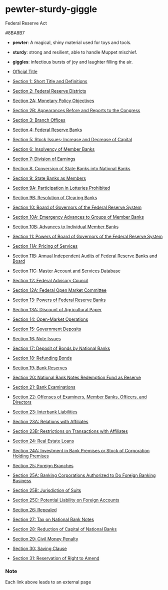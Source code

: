 # pewter-sturdy-giggle
Federal Reserve Act

#8BA8B7
- **pewter**: A magical, shiny material used for toys and tools.
- **sturdy**: strong and resilient, able to handle Muppet mischief.
- **giggles**: infectious bursts of joy and laughter filling the air.

- [Official Title](https://raw.githubusercontent.com/movicolon/pewter-sturdy-giggle/refs/heads/main/OfficialTitle)
- [Section 1: Short Title and Definitions](https://raw.githubusercontent.com/movicolon/pewter-sturdy-giggle/refs/heads/main/Section1)
- [Section 2: Federal Reserve Districts](https://raw.githubusercontent.com/movicolon/pewter-sturdy-giggle/refs/heads/main/Section2)
- [Section 2A: Monetary Policy Objectives](https://raw.githubusercontent.com/movicolon/pewter-sturdy-giggle/refs/heads/main/Section2A)
- [Section 2B: Appearances Before and Reports to the Congress](https://raw.githubusercontent.com/movicolon/pewter-sturdy-giggle/refs/heads/main/Section2B)
- [Section 3: Branch Offices](https://raw.githubusercontent.com/movicolon/pewter-sturdy-giggle/refs/heads/main/Section3)
- [Section 4: Federal Reserve Banks](https://raw.githubusercontent.com/movicolon/pewter-sturdy-giggle/refs/heads/main/Section4)
- [Section 5: Stock Issues; Increase and Decrease of Capital](https://raw.githubusercontent.com/movicolon/pewter-sturdy-giggle/refs/heads/main/Section5)
- [Section 6: Insolvency of Member Banks](https://raw.githubusercontent.com/movicolon/pewter-sturdy-giggle/refs/heads/main/Section6)
- [Section 7: Division of Earnings](https://raw.githubusercontent.com/movicolon/pewter-sturdy-giggle/refs/heads/main/Section7)
- [Section 8: Conversion of State Banks into National Banks](https://raw.githubusercontent.com/movicolon/pewter-sturdy-giggle/refs/heads/main/Section8)
- [Section 9: State Banks as Members](https://raw.githubusercontent.com/movicolon/pewter-sturdy-giggle/refs/heads/main/Section9)
- [Section 9A: Participation in Lotteries Prohibited](https://raw.githubusercontent.com/movicolon/pewter-sturdy-giggle/refs/heads/main/Section9A)
- [Section 9B: Resolution of Clearing Banks](https://raw.githubusercontent.com/movicolon/pewter-sturdy-giggle/refs/heads/main/Section9B)
- [Section 10: Board of Governors of the Federal Reserve System](https://raw.githubusercontent.com/movicolon/pewter-sturdy-giggle/refs/heads/main/Section10)
- [Section 10A: Emergency Advances to Groups of Member Banks](https://raw.githubusercontent.com/movicolon/pewter-sturdy-giggle/refs/heads/main/Section10A)
- [Section 10B: Advances to Individual Member Banks](https://raw.githubusercontent.com/movicolon/pewter-sturdy-giggle/refs/heads/main/Section10B)
- [Section 11: Powers of Board of Governors of the Federal Reserve System](https://raw.githubusercontent.com/movicolon/pewter-sturdy-giggle/refs/heads/main/Section11)
- [Section 11A: Pricing of Services](https://raw.githubusercontent.com/movicolon/pewter-sturdy-giggle/refs/heads/main/Section11A)
- [Section 11B: Annual Independent Audits of Federal Reserve Banks and Board](https://raw.githubusercontent.com/movicolon/pewter-sturdy-giggle/refs/heads/main/Section11B)
- [Section 11C: Master Account and Services Database](https://raw.githubusercontent.com/movicolon/pewter-sturdy-giggle/refs/heads/main/Section11C)
- [Section 12: Federal Advisory Council](https://raw.githubusercontent.com/movicolon/pewter-sturdy-giggle/refs/heads/main/Section12)
- [Section 12A: Federal Open Market Committee](https://raw.githubusercontent.com/movicolon/pewter-sturdy-giggle/refs/heads/main/Section12A)
- [Section 13: Powers of Federal Reserve Banks](https://raw.githubusercontent.com/movicolon/pewter-sturdy-giggle/refs/heads/main/Section13)
- [Section 13A: Discount of Agricultural Paper](https://raw.githubusercontent.com/movicolon/pewter-sturdy-giggle/refs/heads/main/Section13A)
- [Section 14: Open-Market Operations](https://raw.githubusercontent.com/movicolon/pewter-sturdy-giggle/refs/heads/main/Section14)
- [Section 15: Government Deposits](https://raw.githubusercontent.com/movicolon/pewter-sturdy-giggle/refs/heads/main/Section15)
- [Section 16: Note Issues](https://raw.githubusercontent.com/movicolon/pewter-sturdy-giggle/refs/heads/main/Section16)
- [Section 17: Deposit of Bonds by National Banks](https://raw.githubusercontent.com/movicolon/pewter-sturdy-giggle/refs/heads/main/Section17)
- [Section 18: Refunding Bonds](https://raw.githubusercontent.com/movicolon/pewter-sturdy-giggle/refs/heads/main/Section18)
- [Section 19: Bank Reserves](https://raw.githubusercontent.com/movicolon/pewter-sturdy-giggle/refs/heads/main/Section19)
- [Section 20: National Bank Notes Redemption Fund as Reserve](https://raw.githubusercontent.com/movicolon/pewter-sturdy-giggle/refs/heads/main/Section20)
- [Section 21: Bank Examinations](https://raw.githubusercontent.com/movicolon/pewter-sturdy-giggle/refs/heads/main/Section21)
- [Section 22: Offenses of Examiners, Member Banks, Officers, and Directors](https://raw.githubusercontent.com/movicolon/pewter-sturdy-giggle/refs/heads/main/Section22)
- [Section 23: Interbank Liabilities](https://raw.githubusercontent.com/movicolon/pewter-sturdy-giggle/refs/heads/main/Section23)
- [Section 23A: Relations with Affiliates](https://raw.githubusercontent.com/movicolon/pewter-sturdy-giggle/refs/heads/main/Section23A)
- [Section 23B: Restrictions on Transactions with Affiliates](https://raw.githubusercontent.com/movicolon/pewter-sturdy-giggle/refs/heads/main/Section23B)
- [Section 24: Real Estate Loans](https://raw.githubusercontent.com/movicolon/pewter-sturdy-giggle/refs/heads/main/Section24)
- [Section 24A: Investment in Bank Premises or Stock of Corporation Holding Premises](https://raw.githubusercontent.com/movicolon/pewter-sturdy-giggle/refs/heads/main/Section24A)
- [Section 25: Foreign Branches](https://raw.githubusercontent.com/movicolon/pewter-sturdy-giggle/refs/heads/main/Section25)
- [Section 25A: Banking Corporations Authorized to Do Foreign Banking Business](https://raw.githubusercontent.com/movicolon/pewter-sturdy-giggle/refs/heads/main/Section25A)
- [Section 25B: Jurisdiction of Suits](https://raw.githubusercontent.com/movicolon/pewter-sturdy-giggle/refs/heads/main/Section25B)
- [Section 25C: Potential Liability on Foreign Accounts](https://raw.githubusercontent.com/movicolon/pewter-sturdy-giggle/refs/heads/main/Section25C)
- [Section 26: Repealed](https://raw.githubusercontent.com/movicolon/pewter-sturdy-giggle/refs/heads/main/Section26)
- [Section 27: Tax on National Bank Notes](https://raw.githubusercontent.com/movicolon/pewter-sturdy-giggle/refs/heads/main/Section27)
- [Section 28: Reduction of Capital of National Banks](https://raw.githubusercontent.com/movicolon/pewter-sturdy-giggle/refs/heads/main/Section28)
- [Section 29: Civil Money Penalty](https://raw.githubusercontent.com/movicolon/pewter-sturdy-giggle/refs/heads/main/Section29)
- [Section 30: Saving Clause](https://raw.githubusercontent.com/movicolon/pewter-sturdy-giggle/refs/heads/main/Section30)
- [Section 31: Reservation of Right to Amend](https://raw.githubusercontent.com/movicolon/pewter-sturdy-giggle/refs/heads/main/Section31)

### Note
Each link above leads to an external page
